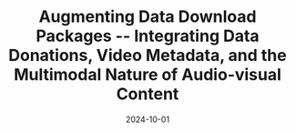 ---
title: "Augmenting Data Download Packages -- Integrating Data Donations, Video Metadata, and the Multimodal Nature of Audio-visual Content"
collection: publications
permalink: /publication/2024-10-01-Augmenting-Data-Download-Packages-Integrating-Data-Donations-Video-Metadata-and-the-Multimodal-Nature-of-Audio-visual-Content
date: 2024-10-01
venue: 'methods data analyses'
citation: ' Lion Wedel,  Jakob Ohme,  Theo Araujo, &quot;Augmenting Data Download Packages -- Integrating Data Donations, Video Metadata, and the Multimodal Nature of Audio-visual Content.&quot; methods data analyses, 1900.'
doi: '10.12758/mda.2024.08'
---